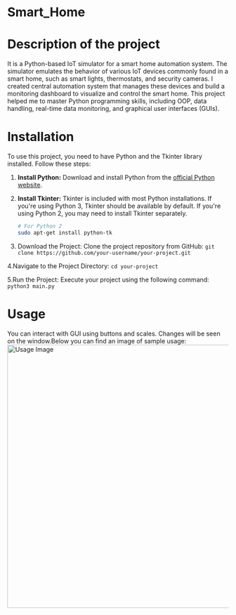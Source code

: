 # Smart_Home
# Description of the project
 It is a Python-based IoT simulator for a smart
home automation system. The simulator emulates the behavior of various IoT
devices commonly found in a smart home, such as smart lights, thermostats, and
security cameras. I created central automation system that manages these
devices and build a monitoring dashboard to visualize and control the smart home.
This project helped me to master Python programming skills, including OOP,
data handling, real-time data monitoring, and graphical user interfaces (GUIs).


# Installation

To use this project, you need to have Python and the Tkinter library installed. Follow these steps:

1. **Install Python:**
   Download and install Python from the [official Python website](https://www.python.org/downloads/).

2. **Install Tkinter:**
   Tkinter is included with most Python installations. If you're using Python 3, Tkinter should be available by default. If you're using Python 2, you may need to install Tkinter separately.

   ```bash
   # For Python 2
   sudo apt-get install python-tk


3. Download the Project:
    Clone the project repository from GitHub:
    `git clone https://github.com/your-username/your-project.git`

4.Navigate to the Project Directory:
  `cd your-project`
  
5.Run the Project:
  Execute your project using the following command:
  `python3 main.py`

# Usage 
You can interact with GUI using buttons and scales. Changes will be seen on the window.Below you can find an image of sample usage:
<img src="https://github.com/Muslim04/Smart_Home/blob/master/photos/usage.png" alt="Usage Image" width="600">
